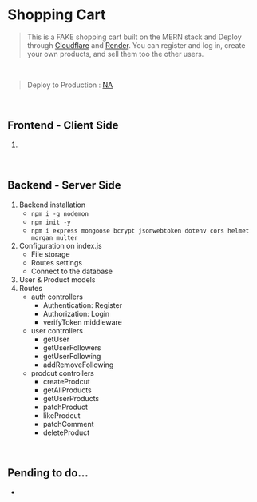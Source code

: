 # Shopping Cart

> This is a FAKE shopping cart built on the MERN stack and Deploy through [Cloudflare](https://www.cloudflare.com/) and [Render](https://dashboard.render.com/). You can register and log in, create your own products, and sell them too the other users.

<br />

> Deploy to Production : [NA](NA)

<br />

## Frontend - Client Side

1. 

<br />

## Backend - Server Side

1. Backend installation
   - `npm i -g nodemon`
   - `npm init -y`
   - `npm i express mongoose bcrypt jsonwebtoken dotenv cors helmet morgan multer`
2. Configuration on index.js
   - File storage
   - Routes settings
   - Connect to the database
3. User & Product models
4. Routes
   - auth controllers
      - Authentication: Register
      - Authorization: Login
      - verifyToken middleware
   - user controllers
      - getUser
      - getUserFollowers
      - getUserFollowing
      - addRemoveFollowing
   - prodcut controllers
      - createProdcut
      - getAllProducts
      - getUserProducts
      - patchProduct
      - likeProdcut
      - patchComment
      - deleteProduct


<br />

## Pending to do...
- 